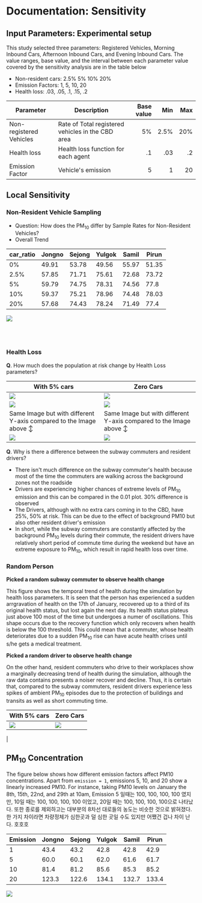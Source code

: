# Documentation: Sensitivity
## Input Parameters: Experimental setup

This study selected three parameters: Registered Vehicles, Morning Inbound Cars, Afternoon Inbound Cars, and Evening Inbound Cars. The value ranges, base value, and the interval between each parameter value covered by the sensitivity analysis are in the table below

* Non-resident cars: 2.5% 5% 10% 20%
* Emission Factors: 1, 5, 10, 20
* Health loss: .03, .05, .1, .15, .2


| Parameter           | Description                                       | Base value | Min    | Max   |
|---------------------|---------------------------------------------------|-----------:|-------:|------:|
| Non-registered Vehicles | Rate of Total registered vehicles in the CBD area | 5%        | 2.5%    | 20%   |
| Health loss         | Health loss function for each agent               | .1        | .03    | .2   |
|Emission Factor         | Vehicle's emission     | 5        | 1    | 20   |

<!--
## Design: A two step process
This study considers two sensitivity tests, locally and globally. Local sensitivity, also known as one-factor-at-a-time method, adjusts one factor while holding the others. Global sensitivity looks at all the possible combinations.


![](https://i.imgur.com/3Ncy2dt.png)
-->

## Local Sensitivity
### Non-Resident Vehicle Sampling
* Question: How does the PM<sub>10</sub> differ by Sample Rates for Non-Resident Vehicles?
* Overall Trend


| car_ratio | Jongno | Sejong | Yulgok | Samil | Pirun |
|-----------|--------|--------|--------|-------|-------|
| 0%        | 49.91  | 53.78  | 49.56  | 55.97 | 51.35 |
| 2.5%      | 57.85  | 71.71  | 75.61  | 72.68 | 73.72 |
| 5%        | 59.79  | 74.75  | 78.31  | 74.56 | 77.8  |
| 10%       | 59.37  | 75.21  | 78.96  | 74.48 | 78.03 |
| 20%       | 57.68  | 74.43  | 78.24  | 71.49 | 77.4  |



![](https://i.imgur.com/35I7i0V.png)
<!--
![](https://i.imgur.com/ALBBXuj.png)
-->


<br><br>


### Health Loss
**Q**. How much does the population at risk change by Health Loss parameters?
<!--
By the time the onset is discovered, the vast majority of agents have their nominal health decreased by 100, which is a third of the initial status. Thus, as the parameter rises, the earlier and more frequent the unwell population spike will appear. Health loss parameters `0.003`, `0.005`, `.01`, and `.05` have several peaks, but the shape of the curve looks similar. Additionally, since most of the agent's health centered around 100, there is a constant oscillation of risk population maintaining the figures e.g. almost 25% of the population at risk is observed in paramter `.01`. Also, the time when the population at risk peaked paralleled with the PM<sub>10</sub> exceeded 100µg/m<sup>3</sup>.
-->

| With 5% cars | Zero Cars |
|-----------|--------|
|![](https://i.imgur.com/Zha2t7i.png) |![](https://i.imgur.com/s8tAUhq.png) |
|![](https://i.imgur.com/ZX42O7W.png) |![](https://i.imgur.com/Zc9SKdQ.png) |
| Same Image but with different Y-axis compared to the Image above ↕ |Same Image but with different Y-axis compared to the Image above ↕ |
|![](https://i.imgur.com/zLzb9yz.png) |![](https://i.imgur.com/5ZRDY9m.png) |






**Q**. Why is there a difference between the subway commuters and resident drivers?
* There isn't much difference on the subway commuter's health because most of the time the commuters are walking across the background zones not the roadside
* Drivers are experiencing higher chances of extreme levels of PM<sub>10</sub> emission and this can be compared in the 0.01 plot. 30% difference is observed
* The Drivers, although with no extra cars coming in to the CBD, have 25%, 50% at risk. This can be due to the effect of background PM10 but also other resident driver's emission
* In short, while the subway commuters are constantly affected by the background PM<sub>10</sub> levels during their commute, the resident drivers have relatively short period of commute time during the weekend but have an extreme exposure to PM<sub>10</sub>, which result in rapid health loss over time. 


### Random Person
**Picked a random subway commuter to observe health change**

This figure shows the temporal trend of health during the simulation by health loss parameters. It is seen that the person has experienced a sudden arrgravation of health on the 17th of January, recovered up to a third of its original health status, but lost again the next day. Its health status plateus just above 100 most of the time but undergoes a numer of oscillations. This shape occurs due to the recovery function which only recovers when health is below the 100 threshold. This could mean that a commuter, whose health deteriorates due to a sudden PM<sub>10</sub> rise can have acute health crises until s/he gets a medical treatment. 


**Picked a random driver to observe health change**

On the other hand, resident commuters who drive to their workplaces show a marginally decreasing trend of health during the simulation, although the raw data contains presents a noiser recover and decline. Thus, it is certain that, compared to the subway commuters, resident drivers experience less spikes of ambient PM<sub>10</sub> episodes due to the protection of buildings and transits as well as short commuting time.

| With 5% cars | Zero Cars |
|-----------|--------|
|![](https://i.imgur.com/rhBHTWD.png) |![](https://i.imgur.com/UnMXKXy.png)
 |







## PM<sub>10</sub> Concentration
The figure below shows how different emission factors affect PM10 concentrations. Apart from `emission = 1`, emissions 5, 10, and 20 show a linearly increased PM10. For instance, taking PM10 levels on January the 8th, 15th, 22nd, and 29th at 10am, Emission 5 일때는 100, 100, 100, 100 였지만, 10일 때는 100, 100, 100, 100 이었고, 20일 때는 100, 100, 100, 100으로 나타났다. 또한 종로를 제외하고는 대부분의 8차선 대로들의 농도는 비슷한 것으로 밝혀졌다. 한 가지 차이라면 차량정체가 심한곳과 덜 심한 곳일 수도 있지만 어쨌건 겁나 차이 난다. 호호호

| Emission | Jongno | Sejong | Yulgok | Samil | Pirun |
|-----------------|--------|--------|--------|-------|-------|
| 1               | 43.4   | 43.2   | 42.8   | 42.8  | 42.9  |
| 5               | 60.0   | 60.1   | 62.0   | 61.6  | 61.7  |
| 10              | 81.4   | 81.2   | 85.6   | 85.3  | 85.2  |
| 20              | 123.3  | 122.6  | 134.1  | 132.7 | 133.4 |

![](https://i.imgur.com/XngGO12.png)
